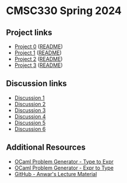 
# CMSC330 Spring 2024

## Project links
  + [Project 0](https://classroom.github.com/a/QuDn_bJD) ([README](https://github.com/cmsc330spring24/cmsc330spring24/blob/main/projects/project0.md))
  + [Project 1](https://classroom.github.com/a/3QN1DLyQ) ([README](https://github.com/cmsc330spring24/cmsc330spring24/blob/main/projects/project1.md))
  + [Project 2](https://classroom.github.com/a/sN5mJvQk) ([README](https://github.com/cmsc330spring24/cmsc330spring24/blob/main/projects/project2.md))
  + [Project 3](https://classroom.github.com/a/saUIBPo1) ([README](https://github.com/cmsc330spring24/cmsc330spring24/blob/main/projects/project3.md))
    
## Discussion links
  + [Discussion 1](https://github.com/cmsc330spring24/cmsc330spring24/blob/main/discussions/d1_git)
  + [Discussion 2](https://github.com/cmsc330spring24/cmsc330spring24/blob/main/discussions/d2_ocaml_typing)
  + [Discussion 3](https://github.com/cmsc330spring24/cmsc330spring24/blob/main/discussions/d3_ocaml_quiz)
  + [Discussion 4](https://github.com/cmsc330spring24/cmsc330spring24/blob/main/discussions/d4_ocaml_hof_variants)
  + [Discussion 5](https://github.com/cmsc330spring24/cmsc330spring24/blob/main/discussions/d5_ocaml_quiz2)
  + [Discussion 6](https://github.com/cmsc330spring24/cmsc330spring24/blob/main/discussions/d6_nfa_dfa)

## Additional Resources
  + [OCaml Problem Generator - Type to Expr](https://nmittu.github.io/330-problem-generator/type_of_expr.html)
  + [OCaml Problem Generator - Expr to Type](https://nmittu.github.io/330-problem-generator/expr_of_type.html)
  + [GitHub - Anwar's Lecture Material](https://github.com/anwarmamat/cmsc330spring2024/tree/main)
